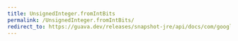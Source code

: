 ```yaml
---
title: UnsignedInteger.fromIntBits
permalink: /UnsignedInteger.fromIntBits/
redirect_to: https://guava.dev/releases/snapshot-jre/api/docs/com/google/common/primitives/UnsignedInteger.html#fromIntBits-int-
---
```

